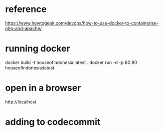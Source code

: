 # reference 
https://www.howtogeek.com/devops/how-to-use-docker-to-containerise-php-and-apache/

# running docker
docker build -t houseofindonesia:latest .
docker run -d -p 80:80 houseofindonesia:latest

# open in a browser
http://localhost

# adding to codecommit